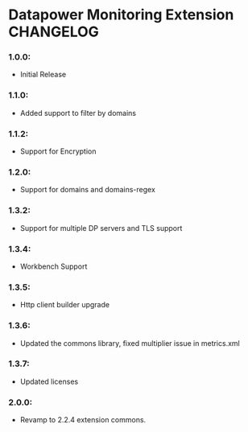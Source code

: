 # Datapower Monitoring Extension CHANGELOG

### 1.0.0: 
*  Initial Release
    
### 1.1.0: 
*  Added support to filter by domains
    
### 1.1.2: 
*  Support for Encryption
    
### 1.2.0: 
*  Support for domains and domains-regex
    
### 1.3.2: 
*  Support for multiple DP servers and TLS support
    
### 1.3.4: 
*  Workbench Support
    
### 1.3.5: 
*  Http client builder upgrade
    
### 1.3.6: 
*  Updated the commons library, fixed multiplier issue in metrics.xml
    
### 1.3.7: 
*  Updated licenses
    
### 2.0.0:
*  Revamp to 2.2.4 extension commons.
    